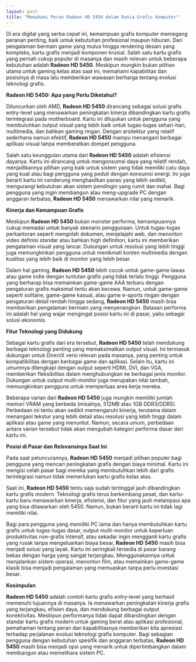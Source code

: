 ```yaml
---
layout: post
title: "Memahami Peran Radeon HD 5450 dalam Dunia Grafis Komputer"
---
```


Di era digital yang serba cepat ini, kemampuan grafis komputer memegang peranan penting, baik untuk kebutuhan profesional maupun hiburan. Dari pengalaman bermain game yang mulus hingga rendering desain yang kompleks, kartu grafis menjadi komponen krusial. Salah satu kartu grafis yang pernah cukup populer di masanya dan masih relevan untuk beberapa kebutuhan adalah **Radeon HD 5450**. Meskipun mungkin bukan pilihan utama untuk gaming kelas atas saat ini, memahami kapabilitas dan posisinya di masa lalu memberikan wawasan berharga tentang evolusi teknologi grafis.

**Radeon HD 5450: Apa yang Perlu Diketahui?**

Diluncurkan oleh AMD, **Radeon HD 5450** dirancang sebagai solusi grafis entry-level yang menawarkan peningkatan kinerja dibandingkan kartu grafis terintegrasi pada motherboard. Kartu ini ditujukan untuk pengguna yang membutuhkan output visual yang lebih baik untuk tugas-tugas sehari-hari, multimedia, dan bahkan gaming ringan. Dengan arsitektur yang relatif sederhana namun efektif, **Radeon HD 5450** mampu menangani berbagai aplikasi visual tanpa memberatkan dompet pengguna.

Salah satu keunggulan utama dari **Radeon HD 5450** adalah efisiensi dayanya. Kartu ini dirancang untuk mengonsumsi daya yang relatif rendah, menjadikannya pilihan yang baik untuk sistem yang tidak memiliki catu daya yang kuat atau bagi pengguna yang peduli dengan konsumsi energi. Ini juga berarti kartu ini cenderung menghasilkan panas yang lebih sedikit, mengurangi kebutuhan akan sistem pendingin yang rumit dan mahal. Bagi pengguna yang ingin membangun atau meng-upgrade PC dengan anggaran terbatas, **Radeon HD 5450** menawarkan nilai yang menarik.

**Kinerja dan Kemampuan Grafis**

Meskipun **Radeon HD 5450** bukan monster performa, kemampuannya cukup memadai untuk banyak skenario penggunaan. Untuk tugas-tugas perkantoran seperti mengolah dokumen, menjelajahi web, dan menonton video definisi standar atau bahkan high definition, kartu ini memberikan pengalaman visual yang lancar. Dukungan untuk resolusi yang lebih tinggi juga memungkinkan pengguna untuk menikmati konten multimedia dengan kualitas yang lebih baik di monitor yang lebih besar.

Dalam hal gaming, **Radeon HD 5450** lebih cocok untuk game-game lawas atau game indie dengan tuntutan grafis yang tidak terlalu tinggi. Pengguna yang berharap bisa memainkan game-game AAA terbaru dengan pengaturan grafis maksimal tentu akan kecewa. Namun, untuk game-game seperti solitaire, game-game kasual, atau game e-sports ringan dengan pengaturan detail rendah hingga sedang, **Radeon HD 5450** masih bisa memberikan pengalaman bermain yang menyenangkan. Batasan performa ini adalah hal yang wajar mengingat posisi kartu ini di pasar, yaitu sebagai solusi ekonomis.

**Fitur Teknologi yang Didukung**

Sebagai kartu grafis dari era tersebut, **Radeon HD 5450** telah mendukung berbagai teknologi penting yang memaksimalkan output visual. Ini termasuk dukungan untuk DirectX versi relevan pada masanya, yang penting untuk kompatibilitas dengan berbagai game dan aplikasi. Selain itu, kartu ini umumnya dilengkapi dengan output seperti HDMI, DVI, dan VGA, memberikan fleksibilitas dalam menghubungkan ke berbagai jenis monitor. Dukungan untuk output multi-monitor juga merupakan nilai tambah, memungkinkan pengguna untuk memperluas area kerja mereka.

Beberapa varian dari **Radeon HD 5450** juga mungkin memiliki jumlah memori VRAM yang berbeda (misalnya, 512MB atau 1GB DDR3/DDR5). Perbedaan ini tentu akan sedikit memengaruhi kinerja, terutama dalam menangani tekstur yang lebih detail atau resolusi yang lebih tinggi dalam aplikasi atau game yang menuntut. Namun, secara umum, perbedaan antara varian tersebut tidak akan mengubah kategori performa dasar dari kartu ini.

**Posisi di Pasar dan Relevansinya Saat Ini**

Pada saat peluncurannya, **Radeon HD 5450** menjadi pilihan populer bagi pengguna yang mencari peningkatan grafis dengan biaya minimal. Kartu ini mengisi celah pasar bagi mereka yang membutuhkan lebih dari grafis terintegrasi namun tidak memerlukan kartu grafis kelas atas.

Saat ini, **Radeon HD 5450** tentu saja sudah tertinggal jauh dibandingkan kartu grafis modern. Teknologi grafis terus berkembang pesat, dan kartu-kartu baru menawarkan kinerja, efisiensi, dan fitur yang jauh melampaui apa yang bisa ditawarkan oleh 5450. Namun, bukan berarti kartu ini tidak lagi memiliki nilai.

Bagi para pengguna yang memiliki PC lama dan hanya membutuhkan kartu grafis untuk tugas-tugas dasar, output multi-monitor untuk keperluan produktivitas non-grafis intensif, atau sekadar ingin mengganti kartu grafis yang rusak tanpa mengeluarkan biaya besar, **Radeon HD 5450** masih bisa menjadi solusi yang layak. Kartu ini seringkali tersedia di pasar barang bekas dengan harga yang sangat terjangkau. Menggunakannya untuk menjalankan sistem operasi, menonton film, atau memainkan game-game klasik bisa menjadi pengalaman yang memuaskan tanpa perlu investasi besar.

**Kesimpulan**

**Radeon HD 5450** adalah contoh kartu grafis entry-level yang berhasil memenuhi tujuannya di masanya. Ia menawarkan peningkatan kinerja grafis yang terjangkau, efisien daya, dan mendukung berbagai output konektivitas. Meskipun performanya tidak dapat dibandingkan dengan standar kartu grafis modern untuk gaming berat atau aplikasi profesional, pemahaman tentang peran dan kapabilitasnya memberikan kita apresiasi terhadap perjalanan evolusi teknologi grafis komputer. Bagi sebagian pengguna dengan kebutuhan spesifik dan anggaran terbatas, **Radeon HD 5450** masih bisa menjadi opsi yang menarik untuk dipertimbangkan dalam membangun atau memelihara sistem PC.
